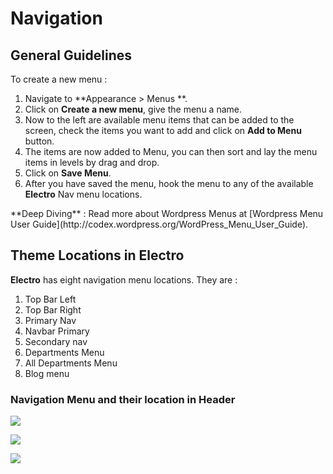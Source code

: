 # Navigation

## General Guidelines

To create a new menu :

1. Navigate to **Appearance > Menus **.
2. Click on **Create a new menu**, give the menu a name.
3. Now to the left are available menu items that can be added to the screen, check the items you want to add and click on **Add to Menu** button.
4. The items are now added to Menu, you can then sort and lay the menu items in levels by drag and drop.
5. Click on **Save Menu**.
6. After you have saved the menu, hook the menu to any of the available **Electro** Nav menu locations.

<div class="alert alert-info">**Deep Diving** : Read more about Wordpress Menus at [Wordpress Menu User Guide](http://codex.wordpress.org/WordPress_Menu_User_Guide).</div>

## Theme Locations in Electro

**Electro** has eight navigation menu locations. They are :

1. Top Bar Left
2. Top Bar Right
3. Primary Nav
4. Navbar Primary
5. Secondary nav
6. Departments Menu
7. All Departments Menu
8. Blog menu

### Navigation Menu and their location in Header

![](http://transvelo.github.io/docs/electro/images/navigation-menu.png)

![](http://transvelo.github.io/docs/electro/images/navigation-menu2.png)

![](http://transvelo.github.io/docs/electro/images/navigation-menu3.png)


